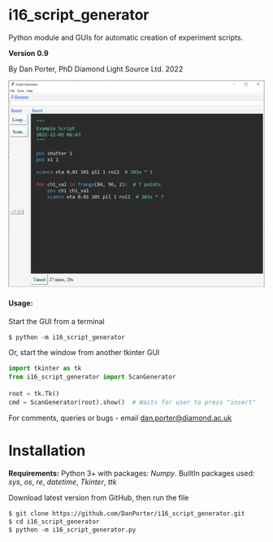 # i16_script_generator
Python module and GUIs for automatic creation of experiment scripts.

**Version 0.9**

By Dan Porter, PhD
Diamond Light Source Ltd.
2022

![GUI Window](https://github.com/DanPorter/i16_script_generator/blob/master/i16_script_generator.PNG?raw=true)

#### Usage:
Start the GUI from a terminal
```text
$ python -m i16_script_generator
```
Or, start the window from another tkinter GUI

```python
import tkinter as tk
from i16_script_generator import ScanGenerator

root = tk.Tk()
cmd = ScanGenerator(root).show()  # Waits for user to press "insert"
```

For comments, queries or bugs - email [dan.porter@diamond.ac.uk](mailto:dan.porter@diamond.ac.uk)

# Installation
**Requirements:** 
Python 3+ with packages: *Numpy*.
BuiltIn packages used: *sys*, *os*, *re*, *datetime*, *Tkinter*, *ttk*


Download latest version from GitHub, then run the file
```text
$ git clone https://github.com/DanPorter/i16_script_generator.git
$ cd i16_script_generator
$ python -m i16_script_generator.py
```



